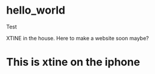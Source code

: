 # hello_world
Test


XTINE in the house. Here to make a website soon maybe?

<h1>This is xtine on the iphone</h1>